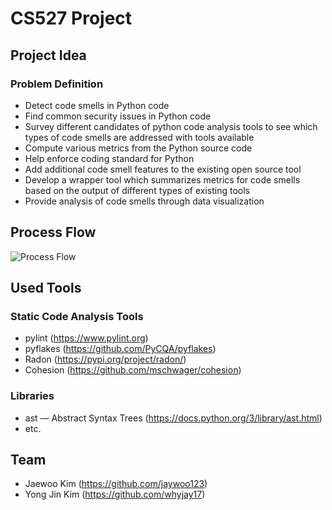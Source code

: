 # CS527 Project
## Project Idea
### Problem Definition
- Detect code smells in Python code
- Find common security issues in Python code
- Survey different candidates of python code analysis tools to see which types of code smells are addressed with tools available
- Compute various metrics from the Python source code
- Help enforce coding standard for Python
- Add additional code smell features to the existing open source tool
- Develop a wrapper tool which summarizes metrics for code smells based on the output of different types of existing tools
- Provide analysis of code smells through data visualization

## Process Flow
![Process Flow](https://i.imgur.com/dHa0XH0.png)

## Used Tools
### Static Code Analysis Tools
- pylint (https://www.pylint.org)
- pyflakes (https://github.com/PyCQA/pyflakes)
- Radon (https://pypi.org/project/radon/)
- Cohesion (https://github.com/mschwager/cohesion)
### Libraries
- ast — Abstract Syntax Trees (https://docs.python.org/3/library/ast.html)
- etc.

## Team
- Jaewoo Kim (https://github.com/jaywoo123)
- Yong Jin Kim (https://github.com/whyjay17)
